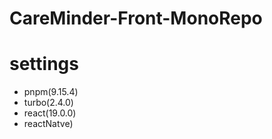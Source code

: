 # CareMinder-Front-MonoRepo
# settings 
- pnpm(9.15.4)
- turbo(2.4.0)
- react(19.0.0)
- reactNatve)
